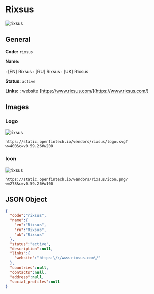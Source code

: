 
# Rixsus 
![rixsus](https://static.openfintech.io/vendors/rixsus/logo.svg?w=400&c=v0.59.26#w200)  

## General 
 
**Code:** `rixsus` 
 
**Name:** 
 
:	[EN] Rixsus 
:	[RU] Rixsus 
:	[UK] Rixsus 
 
**Status:** `active` 
 
**Links:** 
: website [https://www.rixsus.com/](https://www.rixsus.com/) 
 

## Images 

### Logo 
 
![rixsus](https://static.openfintech.io/vendors/rixsus/logo.svg?w=400&c=v0.59.26#w200)  

```
https://static.openfintech.io/vendors/rixsus/logo.svg?w=400&c=v0.59.26#w200
```  

### Icon 
 
![rixsus](https://static.openfintech.io/vendors/rixsus/icon.png?w=278&c=v0.59.26#w100)  

```
https://static.openfintech.io/vendors/rixsus/icon.png?w=278&c=v0.59.26#w100
```  

## JSON Object 

```json
{
  "code":"rixsus",
  "name":{
    "en":"Rixsus",
    "ru":"Rixsus",
    "uk":"Rixsus"
  },
  "status":"active",
  "description":null,
  "links":{
    "website":"https:\/\/www.rixsus.com\/"
  },
  "countries":null,
  "contacts":null,
  "address":null,
  "social_profiles":null
}
```  
